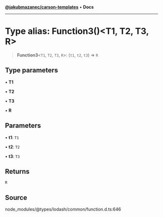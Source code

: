 [**@jakubmazanec/carson-templates**](../../../README.md) • **Docs**

---

# Type alias: Function3()\<T1, T2, T3, R\>

> **Function3**\<`T1`, `T2`, `T3`, `R`\>: (`t1`, `t2`, `t3`) => `R`

## Type parameters

• **T1**

• **T2**

• **T3**

• **R**

## Parameters

• **t1**: `T1`

• **t2**: `T2`

• **t3**: `T3`

## Returns

`R`

## Source

node_modules/@types/lodash/common/function.d.ts:646
